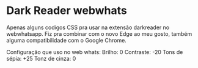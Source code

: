 # Dark Reader webwhats

Apenas alguns codigos CSS pra usar na extensão darkreader no webwhatsapp. Fiz pra combinar com o novo Edge ao meu gosto, também alguma compatibilidade com o Google Chrome.

Configuração que uso no web whats: 
Brilho: 0
Contraste: -20
Tons de sépia: +25
Tonz de cinza: 0
